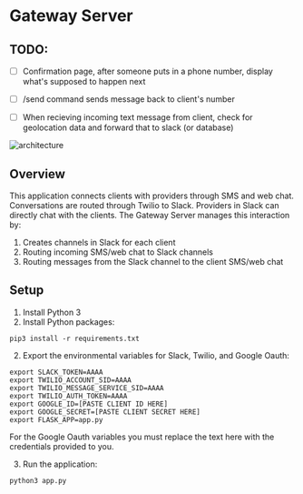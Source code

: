 # Gateway Server

## TODO:
- [ ] Confirmation page, after someone puts in a phone number, display what's supposed to happen next
- [ ] /send command sends message back to client's number
- [ ] When recieving incoming text message from client, check for geolocation data and forward that to slack (or database)


![architecture](../img/reach-arch-gateway-server.png)

## Overview
This application connects clients with providers through SMS and web chat. Conversations are routed through Twilio to Slack. Providers in Slack can directly chat with the clients. The Gateway Server manages this interaction by:

1. Creates channels in Slack for each client
2. Routing incoming SMS/web chat to Slack channels
3. Routing messages from the Slack channel to the client SMS/web chat

## Setup
1. Install Python 3
2. Install Python packages:
```
pip3 install -r requirements.txt
```
2. Export the environmental variables for Slack, Twilio, and Google Oauth:
```
export SLACK_TOKEN=AAAA
export TWILIO_ACCOUNT_SID=AAAA
export TWILIO_MESSAGE_SERVICE_SID=AAAA
export TWILIO_AUTH_TOKEN=AAAA
export GOOGLE_ID=[PASTE CLIENT ID HERE]
export GOOGLE_SECRET=[PASTE CLIENT SECRET HERE]
export FLASK_APP=app.py
```
For the Google Oauth variables you must replace the text here with the credentials provided to you.

3. Run the application:
```
python3 app.py
```
